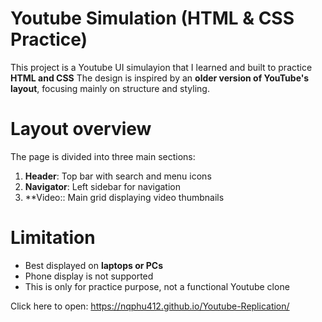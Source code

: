 # Youtube Simulation (HTML & CSS Practice)
This project is a Youtube UI simulayion that I learned and built to practice **HTML and CSS**
The design is inspired by an **older version of YouTube's layout**, focusing mainly on structure and styling.

# Layout overview
The page is divided into three main sections:
1. **Header**: Top bar with search and menu icons
2. **Navigator**: Left sidebar for navigation
3. **Video:: Main grid displaying video thumbnails

# Limitation
- Best displayed on **laptops or PCs**
- Phone display is not supported
- This is only for practice purpose, not a functional Youtube clone

Click here to open: https://nqphu412.github.io/Youtube-Replication/
